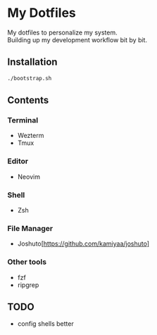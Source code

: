 # My Dotfiles
My dotfiles to personalize my system.<br>
Building up my development workflow bit by bit.<br>

## Installation
```bash
./bootstrap.sh
```

## Contents
### Terminal<br>
- Wezterm<br>
- Tmux<br>
### Editor<br>
- Neovim<br>
### Shell<br>
- Zsh<br>
### File Manager<br>
- Joshuto[https://github.com/kamiyaa/joshuto]<br>
### Other tools<br>
- fzf<br>
- ripgrep<br>

## TODO
- config shells better
